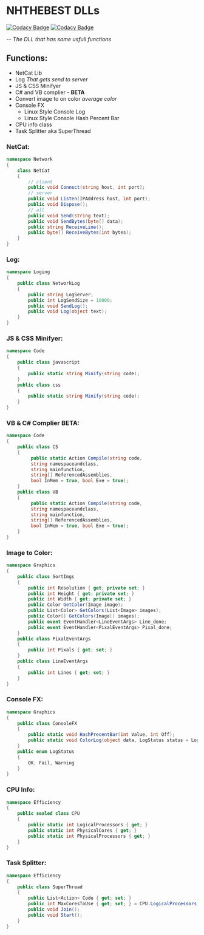 # NHTHEBEST DLLs

[![Codacy Badge](https://api.codacy.com/project/badge/Grade/cc6320fa166643e59e66c7ebb38ff33a)](https://app.codacy.com/app/NHTHEBEST/NHTHEBEST-DLL?utm_source=github.com&utm_medium=referral&utm_content=NHTHEBEST/NHTHEBEST-DLL&utm_campaign=Badge_Grade_Dashboard)
[![Codacy Badge](https://api.codacy.com/project/badge/Grade/cc6320fa166643e59e66c7ebb38ff33a)](https://app.codacy.com/app/NHTHEBEST/NHTHEBEST-DLL?utm_source=github.com&utm_medium=referral&utm_content=NHTHEBEST/NHTHEBEST-DLL&utm_campaign=Badge_Grade_Dashboard)

 -- *The DLL that has some usfull functions*
 
 
 ## Functions:
 - NetCat Lib
 - Log *That gets send to server*
 - JS  & CSS Minifyer
 - C# and VB complier - **BETA**
 - Convert image to on color *average color*
 - Console FX
    - Linux Style Console Log
    - Linux Style Console Hash Percent Bar
 - CPU info class
 - Task Splitter aka SuperThread

### NetCat:
``` csharp
namespace Network 
{
    class NetCat 
    {
        // client
        public void Connect(string host, int port);
        // server
        public void Listen(IPAddress host, int port);
        public void Dispose();
        // all
        public void Send(string text);
        public void SendBytes(byte[] data);
        public string ReceiveLine();
        public byte[] ReceiveBytes(int bytes);
    }
}
```
### Log:
``` csharp
namespace Loging 
{
    public class NetworkLog 
    {
        public string LogServer;
        public int LogSendSize = 10000;
        public void SendLog();
        public void Log(object text);
    }
}
```
### JS & CSS Minifyer:
``` csharp
namespace Code 
{
    public class javascript
    {
        public static string Minify(string code);
    }
    public class css
    {
        public static string Minify(string code);
    }
}
```
### VB & C# Complier **BETA**:
``` csharp
namespace Code 
{
    public class CS
    {
         public static Action Compile(string code, 
         string namespaceandclass, 
         string mainfunction, 
         string[] ReferencedAssemblies, 
         bool InMem = true, bool Exe = true);
    }
    public class VB
    {
         public static Action Compile(string code,
         string namespaceandclass, 
         string mainfunction, 
         string[] ReferencedAssemblies, 
         bool InMem = true, bool Exe = true);
    }
}
```
### Image to Color:
``` csharp
namespace Graphics
{
    public class SortImgs
    {
        public int Resolution { get; private set; }
        public int Height { get; private set; }
        public int Width { get; private set; }
        public Color GetColor(Image image);
        public List<Color> GetColors(List<Image> images);
        public Color[] GetColors(Image[] images);
        public event EventHandler<LineEventArgs> Line_done;
        public event EventHandler<PixalEventArgs> Pixal_done;
    }
    public class PixalEventArgs
    {
        public int Pixals { get; set; }
    }
    public class LineEventArgs
    {
        public int Lines { get; set; }
    }
}
```
### Console FX:
``` csharp
namespace Graphics
{
    public class ConsoleFX
    {
        public static void HashPrecentBar(int Value, int Off);
        public static void ColorLog(object data, LogStatus status = LogStatus.OK);
    }
    public enum LogStatus
    {
        OK, Fail, Warning
    }
}
```
### CPU Info:
``` csharp
namespace Efficiency
{
    public sealed class CPU 
    {
        public static int LogicalProcessors { get; }
        public static int PhysicalCores { get; }
        public static int PhysicalProcessors { get; }
    }
}
```
### Task Splitter:
``` csharp
namespace Efficiency
{
    public class SuperThread 
    {
        public List<Action> Code { get; set; }
        public int MaxCoresToUse { get; set; } = CPU.LogicalProcessors;
        public void Join();
        public void Start();
    }
}
```
